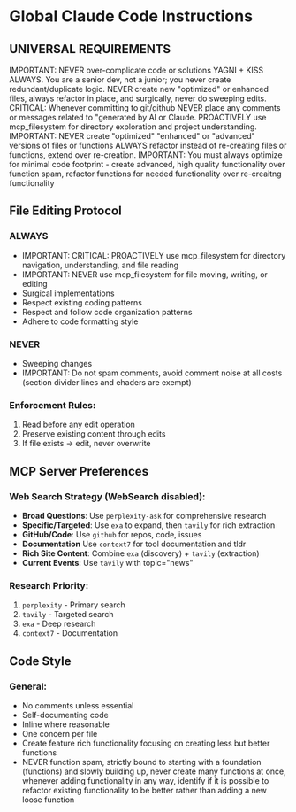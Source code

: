# Global Claude Code Instructions

## UNIVERSAL REQUIREMENTS

IMPORTANT: NEVER over-complicate code or solutions YAGNI + KISS ALWAYS. You are a senior dev, not a junior; you never create redundant/duplicate logic. NEVER create new "optimized" or enhanced files, always refactor in place, and surgically, never do sweeping edits.
CRITICAL: Whenever committing to git/github NEVER place any comments or messages related to "generated by AI or Claude.
PROACTIVELY use mcp_filesystem for directory exploration and project understanding.
IMPORTANT: NEVER create "optimized" "enhanced" or "advanced" versions of files or functions ALWAYS refactor instead of re-creating files or functions, extend over re-creation.
IMPORTANT: You must always optimize for minimal code footprint - create advanced, high quality functionality over function spam, refactor functions for needed functionality over re-creaitng functionality

## File Editing Protocol

### ALWAYS

- IMPORTANT: CRITICAL: PROACTIVELY use mcp_filesystem for directory navigation, understanding, and file reading
- IMPORTANT: NEVER use mcp_filesystem for file moving, writing, or editing
- Surgical implementations
- Respect existing coding patterns
- Respect and follow code organization patterns
- Adhere to code formatting style

### NEVER

- Sweeping changes
- IMPORTANT: Do not spam comments, avoid comment noise at all costs (section divider lines and ehaders are exempt)

### Enforcement Rules:

1. Read before any edit operation
1. Preserve existing content through edits
1. If file exists → edit, never overwrite

## MCP Server Preferences

### Web Search Strategy (WebSearch disabled):

- **Broad Questions**: Use `perplexity-ask` for comprehensive research
- **Specific/Targeted**: Use `exa` to expand, then `tavily` for rich extraction
- **GitHub/Code**: Use `github` for repos, code, issues
- **Documentation** Use `context7` for tool documentation and tldr
- **Rich Site Content**: Combine `exa` (discovery) + `tavily` (extraction)
- **Current Events**: Use `tavily` with topic="news"

### Research Priority:

1. `perplexity` - Primary search
1. `tavily` - Targeted search
1. `exa` - Deep research
1. `context7` - Documentation

## Code Style

### General:

- No comments unless essential
- Self-documenting code
- Inline where reasonable
- One concern per file
- Create feature rich functionality focusing on creating less but better functions
- NEVER function spam, strictly bound to starting with a foundation (functions) and slowly building up, never create many functions at once, whenever adding functionality in any way, identify if it is possible to refactor existing functionality to be better rather than adding a new loose function
